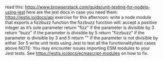 read this: https://www.browserstack.com/guide/unit-testing-for-nodejs-using-jest
here are the jest docs in case you need them: https://jestjs.io/docs/api
exercise for this afternoon:
write a node module that exports a fizzbuzz function
the fizzbuzz function will:
accept a positive integer as it’s sole parameter
return "fizz" if the parameter is divisible by 3
return "buzz" if the parameter is divisible by 5
return "fizzbuzz" if the parameter is divisible by 3 and 5
return "" if the parameter is not divisible by either 3or 5
write unit tests using Jest to test all the functionality/test cases above
NOTE: You may encounter issues importing ESM modules to your Jest tests. See https://jestjs.io/docs/ecmascript-modules on how to fix.